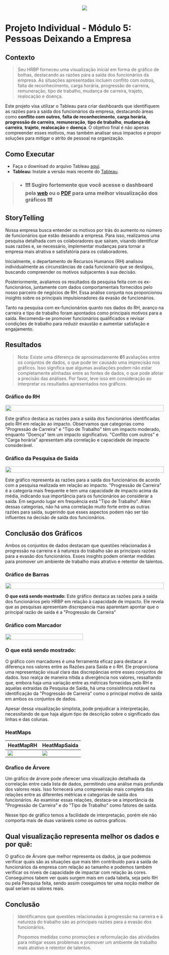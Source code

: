<h1 align="center">
 <img src="Doc\Images\banners\banner2.png" />
</h1>


# Projeto Individual - Módulo 5: Pessoas Deixando a Empresa

## Contexto

>Seu HRBP forneceu uma visualização inicial em forma de gráfico de bolhas, destacando as razões para a saída dos funcionários da empresa. As situações apresentadas incluem conflito com outros, falta de reconhecimento, carga horária, progressão de carreira, remuneração, tipo de trabalho, mudança de carreira, trajeto, realocação e doença.

Este projeto visa utilizar o Tableau para criar dashboards que identifiquem as razões para a saída dos funcionários da empresa, destacando áreas como **conflito com outros**, **falta de reconhecimento**, **carga horária**, **progressão de carreira**, **remuneração**, **tipo de trabalho**, **mudança de carreira**, **trajeto**, **realocação** e **doença**. O objetivo final é não apenas compreender esses motivos, mas também analisar seus impactos e propor soluções para mitigar o atrito de pessoal na organização.


## Como Executar

- Faça o download do arquivo Tableau [aqui](Data/ProjetoIndividual5.twbx).
- **Tableau:** Instale a versão mais recente do [Tableau](https://www.tableau.com/pt-br/trial/download-tableau).
> - ### ❗️❗️❗️ **Sugiro fortemente** que você acesse o dashboard pela [web](https://public.tableau.com/app/profile/cassio.ramos/viz/ProjetoIndividual5_17087108028200/Histria1) ou o [PDF](Data/História%201.pdf) para uma melhor visualização dos gráficos ❗️❗️❗️

## StoryTelling

Nossa empresa busca entender os motivos por trás do aumento no número de funcionários que estão deixando a empresa. Para isso, realizamos uma pesquisa detalhada com os colaboradores que saíram, visando identificar suas razões e, se necessário, implementar mudanças para tornar a empresa mais atrativa e satisfatória para os colaboradores.

Inicialmente, o departamento de Recursos Humanos (RH) analisou individualmente as circunstâncias de cada funcionário que se desligou, buscando compreender os motivos subjacentes à sua decisão.

Posteriormente, avaliamos os resultados da pesquisa feita com os ex-funcionários, juntamente com dados comportamentais fornecidos pelo nosso parceiro de negócios de RH. Essa análise conjunta nos proporcionou insights sobre os principais impulsionadores da evasão de funcionários.

Tanto na pesquisa com ex-funcionários quanto nos dados do RH, avanço na carreira e tipo de trabalho foram apontados como principais motivos para a saída. Recomenda-se promover funcionários qualificados e revisar condições de trabalho para reduzir exaustão e aumentar satisfação e engajamento.

## Resultados

>Nota: Existe uma diferença de aproximadamente **61** avaliações entre os conjuntos de dados, o que pode ter causado uma imprecisão nos gráficos. Isso significa que algumas avaliações podem não estar completamente alinhadas entre as fontes de dados, o que pode afetar a precisão das análises. Por favor, leve isso em consideração ao interpretar os resultados apresentados nos gráficos.

### Gráfico do RH

<div style="display: flex;">
    <img src="Doc/Images/HRBP.png" style="width: 100%; height: auto;">
</div>

Este gráfico destaca as razões para a saída dos funcionários identificadas pelo RH em relação ao impacto. Observamos que categorias como "Progressão de Carreira" e "Tipo de Trabalho" têm um impacto moderado, enquanto "Doença" tem um impacto significativo. "Conflito com outros" e "Carga horária" apresentam alta correlação e capacidade de impacto considerável.

### Gráfico da Pesquisa de Saída

<div style="display: flex;">
    <img src="Doc/Images/PesquisadeSaída.png" style="width: 100%; height: auto;">
</div>

Este gráfico representa as razões para a saída dos funcionários de acordo com a pesquisa realizada em relação ao impacto. "Progressão de Carreira" é a categoria mais frequente e tem uma capacidade de impacto acima da média, indicando sua importância para os funcionários ao considerar a saída.
Em segundo lugar em frequência está "Tipo de Trabalho".
Além dessas categorias, não há uma correlação muito forte entre as outras razões para saída, sugerindo que esses aspectos podem não ser tão influentes na decisão de saída dos funcionários.

## Conclusão dos Gráficos

Ambos os conjuntos de dados destacam que questões relacionadas à progressão na carreira e à natureza do trabalho são as principais razões para a evasão dos funcionários. Esses insights podem orientar medidas para promover um ambiente de trabalho mais atrativo e retentor de talentos.

### Gráfico de Barras

<div style="display: flex;">
    <img src="Doc/Images/Barras.png" style="width: 100%; height: auto;">
</div>

**O que está sendo mostrado:**
Este gráfico destaca as razões para a saída dos funcionários pelo HRBP em relação à capacidade de impacto. Ele revela que as pesquisas apresentam discrepancia mas aparentam apontar que o principal razão de saida é a "Progressão de Carreira"

### Gráfico com Marcador

<div style="display: flex;">
    <img src="Doc/Images/Marcador.png" style="width: 70%; height: auto;">
</div>

### **O que está sendo mostrado:**
O gráfico com marcadores é uma ferramenta eficaz para destacar a diferença nos valores entre as Razões para Saída e o RH. Ele proporciona uma representação visual clara das discrepâncias entre esses conjuntos de dados. Isso realça de maneira nítida a divergência nos valores, ressaltando que, embora haja uma variação entre as métricas fornecidas pelo RH e aquelas extraídas da Pesquisa de Saída, há uma consistência notável na identificação da "Progressão de Carreira" como o principal motivo de saída em ambos os conjuntos de dados.

Apesar dessa visualização simplista, pode prejudicar a interpretação, necessitando de que haja algum tipo de descrição sobre o significado das linhas e das colunas.

### HeatMaps

| HeatMapRH | HeatMapSaida |
|-----------|--------------|
| ![](Doc/Images/HeatMapRH.png) | ![](Doc/Images/HeatMapSaida.png) |

### Grafico de Árvore

Um gráfico de árvore pode oferecer uma visualização detalhada da correlação entre cada lista de dados, permitindo uma análise mais profunda dos valores reais. Isso fornecerá uma compreensão mais completa das relações entre as diferentes métricas e categorias de saída dos funcionários. Ao examinar essas relações, destaca-se a importância da "Progressão de Carreira" e do "Tipo de Trabalho" como fatores de saída.


Nesse tipo de gráfico temos a facilidade de interpretação, porém ele não comporta mais de duas variáveis como os outros graficos.

## Qual visualização representa melhor os dados e por quê:

O grafico de Árvore que melhor representa os dados, ja que podemos verificar quais são as situações que mais têm contribuído para a saída de funcionários da empresa com relação ao tamanho e podemos também verificar os níveis de capacidade de impactar com relação às cores. Conseguimos tabem ver quais surgem mais em cada tabela, seja pelo RH ou pela Pesquisa feita, sendo assim coseguimos ter uma noção melhor de qual seriam os valores reais.

## Conclusão

>Identificamos que questões relacionadas à progressão na carreira e à natureza do trabalho são as principais razões para a evasão dos funcionários. 
>
>Propomos medidas como promoções e reformulação das atividades para mitigar esses problemas e promover um ambiente de trabalho mais atrativo e retentor de talentos.

